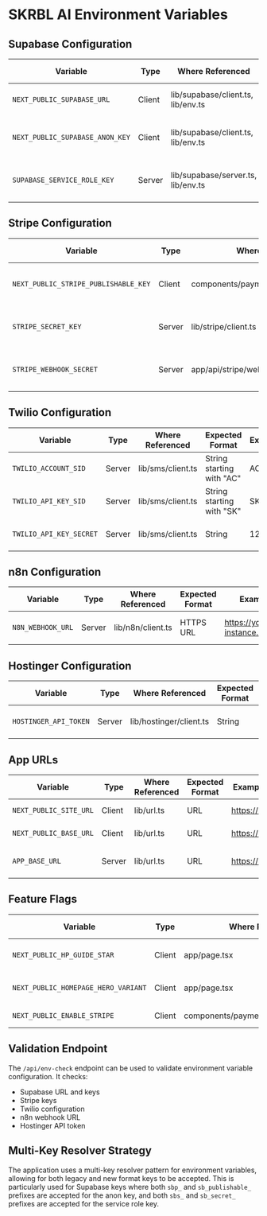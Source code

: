 # SKRBL AI Environment Variables

## Supabase Configuration

| Variable | Type | Where Referenced | Expected Format | Example Value | Error/Fallback Behavior |
|----------|------|------------------|-----------------|---------------|------------------------|
| `NEXT_PUBLIC_SUPABASE_URL` | Client | lib/supabase/client.ts, lib/env.ts | HTTPS URL ending with .supabase.co | https://your-project.supabase.co | Required, must be valid HTTPS URL |
| `NEXT_PUBLIC_SUPABASE_ANON_KEY` | Client | lib/supabase/client.ts, lib/env.ts | String starting with "sbp_" or "sb_publishable_" | sbp_eyJhbGciOiJIUzI1NiIsInR5cCI6IkpXVCJ9... | Required for client-side Supabase access |
| `SUPABASE_SERVICE_ROLE_KEY` | Server | lib/supabase/server.ts, lib/env.ts | String starting with "sbs_" or "sb_secret_" | sbs_eyJhbGciOiJIUzI1NiIsInR5cCI6IkpXVCJ9... | Required for server-side Supabase operations |

## Stripe Configuration

| Variable | Type | Where Referenced | Expected Format | Example Value | Error/Fallback Behavior |
|----------|------|------------------|-----------------|---------------|------------------------|
| `NEXT_PUBLIC_STRIPE_PUBLISHABLE_KEY` | Client | components/payments/CheckoutButton.tsx | String starting with "pk_" | pk_test_123456789 | Required for client-side Stripe checkout |
| `STRIPE_SECRET_KEY` | Server | lib/stripe/client.ts | String starting with "sk_" | sk_test_123456789 | Required for server-side Stripe operations |
| `STRIPE_WEBHOOK_SECRET` | Server | app/api/stripe/webhook/route.ts | String starting with "whsec_" | whsec_123456789 | Required for webhook validation |

## Twilio Configuration

| Variable | Type | Where Referenced | Expected Format | Example Value | Error/Fallback Behavior |
|----------|------|------------------|-----------------|---------------|------------------------|
| `TWILIO_ACCOUNT_SID` | Server | lib/sms/client.ts | String starting with "AC" | AC123456789 | Required for Twilio SMS service |
| `TWILIO_API_KEY_SID` | Server | lib/sms/client.ts | String starting with "SK" | SK123456789 | Required for Twilio API authentication |
| `TWILIO_API_KEY_SECRET` | Server | lib/sms/client.ts | String | 123456789 | Required for Twilio API authentication |

## n8n Configuration

| Variable | Type | Where Referenced | Expected Format | Example Value | Error/Fallback Behavior |
|----------|------|------------------|-----------------|---------------|------------------------|
| `N8N_WEBHOOK_URL` | Server | lib/n8n/client.ts | HTTPS URL | https://your-n8n-instance.com/webhook | Required for n8n workflow triggers |

## Hostinger Configuration

| Variable | Type | Where Referenced | Expected Format | Example Value | Error/Fallback Behavior |
|----------|------|------------------|-----------------|---------------|------------------------|
| `HOSTINGER_API_TOKEN` | Server | lib/hostinger/client.ts | String | abc123xyz | Required for Hostinger API access |

## App URLs

| Variable | Type | Where Referenced | Expected Format | Example Value | Error/Fallback Behavior |
|----------|------|------------------|-----------------|---------------|------------------------|
| `NEXT_PUBLIC_SITE_URL` | Client | lib/url.ts | URL | https://skrblai.io | Used for link generation |
| `NEXT_PUBLIC_BASE_URL` | Client | lib/url.ts | URL | https://skrblai.io | Used for link generation |
| `APP_BASE_URL` | Server | lib/url.ts | URL | https://skrblai.io | Server-side URL generation |

## Feature Flags

| Variable | Type | Where Referenced | Expected Format | Example Value | Error/Fallback Behavior |
|----------|------|------------------|-----------------|---------------|------------------------|
| `NEXT_PUBLIC_HP_GUIDE_STAR` | Client | app/page.tsx | '1' or '0' | '1' | Controls AgentLeaguePreview display |
| `NEXT_PUBLIC_HOMEPAGE_HERO_VARIANT` | Client | app/page.tsx | 'scan-first' or 'split' | 'scan-first' | Controls homepage hero component |
| `NEXT_PUBLIC_ENABLE_STRIPE` | Client | components/payments/CheckoutButton.tsx | '1' or '0' | '1' | Enables/disables Stripe integration |

## Validation Endpoint

The `/api/env-check` endpoint can be used to validate environment variable configuration. It checks:
- Supabase URL and keys
- Stripe keys
- Twilio configuration
- n8n webhook URL
- Hostinger API token

## Multi-Key Resolver Strategy

The application uses a multi-key resolver pattern for environment variables, allowing for both legacy and new format keys to be accepted. This is particularly used for Supabase keys where both `sbp_` and `sb_publishable_` prefixes are accepted for the anon key, and both `sbs_` and `sb_secret_` prefixes are accepted for the service role key.
